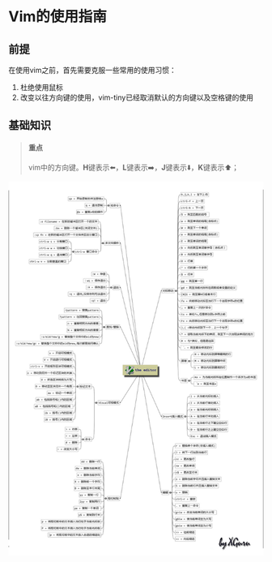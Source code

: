 # Vim的使用指南

## 前提

在使用vim之前，首先需要克服一些常用的使用习惯：

1. 杜绝使用鼠标
2. 改变以往方向键的使用，vim-tiny已经取消默认的方向键以及空格键的使用

## 基础知识

> #### 重点
>
> vim中的方向键。**H**键表示⬅️，**L**键表示➡️，**J**键表示⬇️，**K**键表示⬆️；

![image-20231121140836229](https://raw.githubusercontent.com/tiansy9981/pictuer/master/image-20231121140836229.png)




